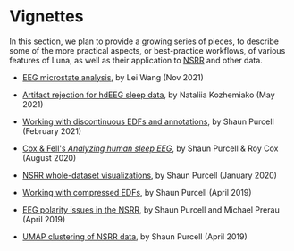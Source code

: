 # Vignettes

In this section, we plan to provide a growing series of pieces, to
describe some of the more practical aspects, or best-practice
workflows, of various features of Luna, as well as their application
to [NSRR](../nsrr.md) and other data.


- [EEG microstate analysis](microstates.md), by Lei Wang (Nov 2021)

- [Artifact rejection for hdEEG sleep data](chep.md), by Nataliia Kozhemiako (May 2021)

- [Working with discontinuous EDFs and annotations](annots.md), by Shaun Purcell (February 2021)

- [Cox & Fell's _Analyzing human sleep EEG_](rcox.md), by Shaun Purcell & Roy Cox (August 2020)

- [NSRR whole-dataset visualizations](dataplots.md), by Shaun Purcell (January 2020)

- [Working with compressed EDFs](edfz.md), by Shaun Purcell (April 2019)

- [EEG polarity issues in the NSRR](nsrr-polarity.md), by Shaun Purcell and Michael Prerau (April 2019)

- [UMAP clustering of NSRR data](nsrr-umap.md), by Shaun Purcell (April 2019)



<!---
    - [Initial manuscript](rcox.md), by Shaun Purcell & Roy Cox
    - [Artifact detection & interpolation](rcox.md), by Shaun Purcell, Roy Cox & Dimitrios M.
    - [Multitaper spectrograms](rcox.md), by Shaun Purcell & Michael Prerau
    - [Dynamics](rcox.md), by Shaun Purcell & Rob Law
    - [Connectivity analyses](rcox.md), by Shaun Purcell & Rob Law
    - [Applying filters](rcox.md), by Shaun Purcell
--->
